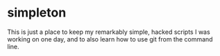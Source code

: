 # simpleton
This is just a place to keep my remarkably simple, hacked scripts I was working on one day, and to also learn how to use git from the command line.
